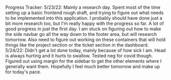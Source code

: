 Progress Tracker:
5/23/22: Mainly a research day. Spent most of the time setting up a basic frontend rough draft, and trying to figure out what needs to be implemented into this application. I probably should have done just a bit more research too, but I'm really happy with the progress so far. A lot of good progress in just the first day. I am stuck on figuring out how to make the side navbar go all the way down to the footer area, but will research tomorrow. Also need to figure out working on these containers that will hold things like the project section or the ticket section in the dashboard.
5/24/22: Didn't get a lot done today, mainly because of how sick I am. Head is always hurting and it hurts to swallow. Tested neg for covid though. Figured out using margin for the sidebar to get the other elements where I generally want them. Hopefully I feel much better tomorrow and make up for today's pace.
